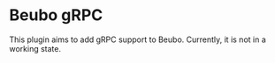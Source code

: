 # Beubo gRPC

This plugin aims to add gRPC support to Beubo. Currently, it is not in a working state.